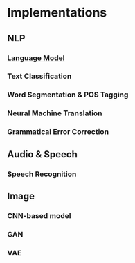 # Implementations

## NLP

### [Language Model](./language_model)

### Text Classification

### Word Segmentation & POS Tagging

### Neural Machine Translation

### Grammatical Error Correction

## Audio & Speech

### Speech Recognition

## Image

### CNN-based model

### GAN

### VAE